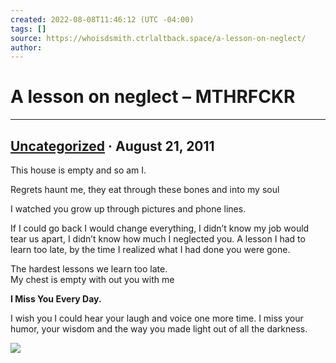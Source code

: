 ```yaml
---
created: 2022-08-08T11:46:12 (UTC -04:00)
tags: []
source: https://whoisdsmith.ctrlaltback.space/a-lesson-on-neglect/
author: 
---
```


# A lesson on neglect – MTHRFCKR

---
## [Uncategorized](https://whoisdsmith.ctrlaltback.space/category/uncategorized/) · August 21, 2011

This house is empty and so am I.

Regrets haunt me, they eat through these bones and into my soul

I watched you grow up through pictures and phone lines. 

If I could go back I would change everything, I didn’t know my job would tear us apart, I didn’t know how much I neglected you. A lesson I had to learn too late, by the time I realized what I had done you were gone. 

The hardest lessons we learn too late.  
My chest is empty with out you with me

**I Miss You Every Day.**

I wish you I could hear your laugh and voice one more time. I miss your humor, your wisdom and the way you made light out of all the darkness.

![](https://c0debl0ck.files.wordpress.com/2022/01/img_4914.jpg?w=1024)
